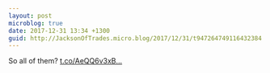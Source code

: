 ```yaml
---
layout: post
microblog: true
date: 2017-12-31 13:34 +1300
guid: http://JacksonOfTrades.micro.blog/2017/12/31/t947264749116432384.html
---
```

So all of them? [t.co/AeQQ6v3xB...](https://t.co/AeQQ6v3xBz)
